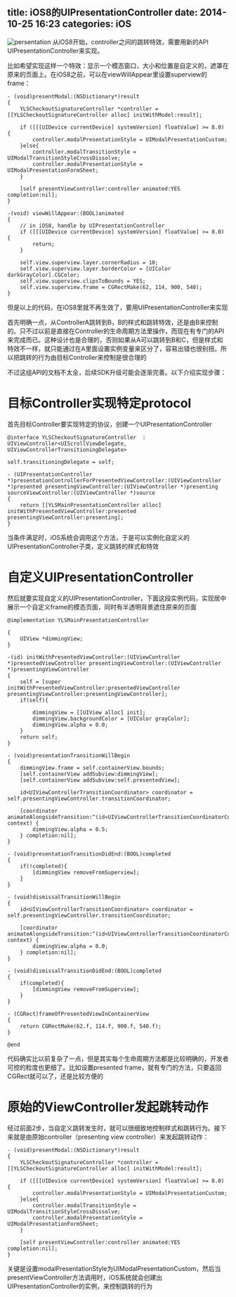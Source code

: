 title: iOS8的UIPresentationController
date: 2014-10-25 16:23
categories: iOS 
---
![persentation](http://pic.kyfxbl.com/persentation.jpeg)
从iOS8开始，controller之间的跳转特效，需要用新的API UIPresentationController来实现。
<!--more-->

比如希望实现这样一个特效：显示一个模态窗口，大小和位置是自定义的，遮罩在原来的页面上。在iOS8之前，可以在viewWillAppear里设置superview的frame：

```
- (void)presentModal:(NSDictionary*)result
{
    YLSCheckoutSignatureController *controller = [[YLSCheckoutSignatureController alloc] initWithModel:result];

    if ([[[UIDevice currentDevice] systemVersion] floatValue] >= 8.0) {
        controller.modalPresentationStyle = UIModalPresentationCustom;
    }else{
        controller.modalTransitionStyle = UIModalTransitionStyleCrossDissolve;
        controller.modalPresentationStyle = UIModalPresentationFormSheet;
    }

    [self presentViewController:controller animated:YES completion:nil];
}
```
```
-(void) viewWillAppear:(BOOL)animated
{
    // in iOS8, handle by UIPresentationController
    if ([[[UIDevice currentDevice] systemVersion] floatValue] >= 8.0) {
        return;
    }

    self.view.superview.layer.cornerRadius = 10;
    self.view.superview.layer.borderColor = [UIColor darkGrayColor].CGColor;
    self.view.superview.clipsToBounds = YES;
    self.view.superview.frame = CGRectMake(62, 114, 900, 540);
}
```
但是以上的代码，在iOS8里就不再生效了，要用UIPresentationController来实现

首先明确一点，从ControllerA跳转到B，B的样式和跳转特效，还是由B来控制的。只不过以前是直接在Controller的生命周期方法里操作，而现在有专门的API来完成而已。这种设计也是合理的，否则如果从A可以跳转到B和C，但是样式和特效不一样，就只能通过在A里面设置实例变量来区分了，容易出错也很别扭。所以把跳转的行为由目标Controller来控制是很合理的

不过这组API的文档不太全，后续SDK升级可能会逐渐完善。以下介绍实现步骤：

# 目标Controller实现特定protocol

首先目标Controller要实现特定的协议，创建一个UIPresentationController

```
@interface YLSCheckoutSignatureController  : UIViewController<UIScrollViewDelegate, UIViewControllerTransitioningDelegate>
```
```
self.transitioningDelegate = self;
```
```
- (UIPresentationController *)presentationControllerForPresentedViewController:(UIViewController *)presented presentingViewController:(UIViewController *)presenting sourceViewController:(UIViewController *)source
{
    return [[YLSMainPresentationController alloc] initWithPresentedViewController:presented presentingViewController:presenting];
}
```
当条件满足时，iOS系统会调用这个方法，于是可以实例化自定义的UIPresentationController子类，定义跳转的样式和特效

# 自定义UIPresentationController

然后就要实现自定义的UIPresentationController，下面这段实例代码，实现居中展示一个自定义frame的模态页面，同时有半透明背景遮住原来的页面

```
@implementation YLSMainPresentationController

{
    UIView *dimmingView;
}

-(id) initWithPresentedViewController:(UIViewController *)presentedViewController presentingViewController:(UIViewController *)presentingViewController
{
    self = [super initWithPresentedViewController:presentedViewController presentingViewController:presentingViewController];
    if(self){

        dimmingView = [[UIView alloc] init];
        dimmingView.backgroundColor = [UIColor grayColor];
        dimmingView.alpha = 0.0;
    }
    return self;
}

- (void)presentationTransitionWillBegin
{
    dimmingView.frame = self.containerView.bounds;
    [self.containerView addSubview:dimmingView];
    [self.containerView addSubview:self.presentedView];

    id<UIViewControllerTransitionCoordinator> coordinator = self.presentingViewController.transitionCoordinator;

    [coordinator animateAlongsideTransition:^(id<UIViewControllerTransitionCoordinatorContext> context) {
        dimmingView.alpha = 0.5;
    } completion:nil];
}

- (void)presentationTransitionDidEnd:(BOOL)completed
{
    if(!completed){
        [dimmingView removeFromSuperview];
    }
}

- (void)dismissalTransitionWillBegin
{
    id<UIViewControllerTransitionCoordinator> coordinator = self.presentingViewController.transitionCoordinator;

    [coordinator animateAlongsideTransition:^(id<UIViewControllerTransitionCoordinatorContext> context) {
        dimmingView.alpha = 0.0;
    } completion:nil];
}

- (void)dismissalTransitionDidEnd:(BOOL)completed
{
    if(completed){
        [dimmingView removeFromSuperview];
    }
}

- (CGRect)frameOfPresentedViewInContainerView
{
    return CGRectMake(62.f, 114.f, 900.f, 540.f);
}

@end
```

代码确实比以前复杂了一点，但是其实每个生命周期方法都是比较明确的，开发者可控的粒度也更细了。比如设置presented frame，就有专门的方法，只要返回CGRect就可以了，还是比较方便的

# 原始的ViewController发起跳转动作

经过前面2步，当自定义跳转发生时，就可以很细致地控制样式和跳转行为。接下来就是由原始controller（presenting view controller）来发起跳转动作：

```
- (void)presentModal:(NSDictionary*)result
{
    YLSCheckoutSignatureController *controller = [[YLSCheckoutSignatureController alloc] initWithModel:result];

    if ([[[UIDevice currentDevice] systemVersion] floatValue] >= 8.0) {
        controller.modalPresentationStyle = UIModalPresentationCustom;
    }else{
        controller.modalTransitionStyle = UIModalTransitionStyleCrossDissolve;
        controller.modalPresentationStyle = UIModalPresentationFormSheet;
    }

    [self presentViewController:controller animated:YES completion:nil];
}
```
关键是设置modalPresentationStyle为UIModalPresentationCustom，然后当presentViewController方法调用时，iOS系统就会创建出UIPresentationController的实例，来控制跳转的行为
